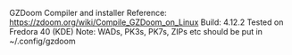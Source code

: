 GZDoom Compiler and installer
Reference: https://zdoom.org/wiki/Compile_GZDoom_on_Linux
Build: 4.12.2
Tested on Fredora 40 (KDE)
Note: WADs, PK3s, PK7s, ZIPs etc should be put in ~/.config/gzdoom 
